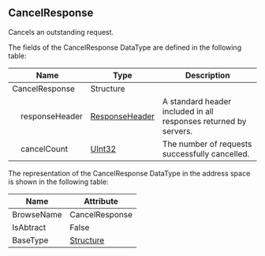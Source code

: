 <!-- datatype -->
## CancelResponse
Cancels an outstanding request.  
<!-- end of description -->
The fields of the CancelResponse DataType are defined in the following table:  

|Name|Type|Description|
|---|---|---|
|CancelResponse|Structure||
|&nbsp;&nbsp;&nbsp;&nbsp;responseHeader|[ResponseHeader](../../../Part4/Services/ResponseHeader/readme.md)|A standard header included in all responses returned by servers.|
|&nbsp;&nbsp;&nbsp;&nbsp;cancelCount|[UInt32](../../../Part3/DataTypes/UInt32/readme.md)|The number of requests successfully cancelled.|

The representation of the CancelResponse DataType in the address space is shown in the following table:  

|Name|Attribute|
|---|---|
|BrowseName|CancelResponse|
|IsAbtract|False|
|BaseType|[Structure](../../../Part3/DataTypes/Structure/readme.md)|

